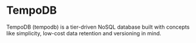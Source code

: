 # TempoDB

TempoDB (tempodb) is a tier-driven NoSQL database built with concepts like simplicity, low-cost data retention and versioning in mind.


